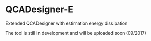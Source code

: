 # QCADesigner-E
Extended QCADesigner with estimation energy dissipation

The tool is still in development and will be uploaded soon (09/2017)
